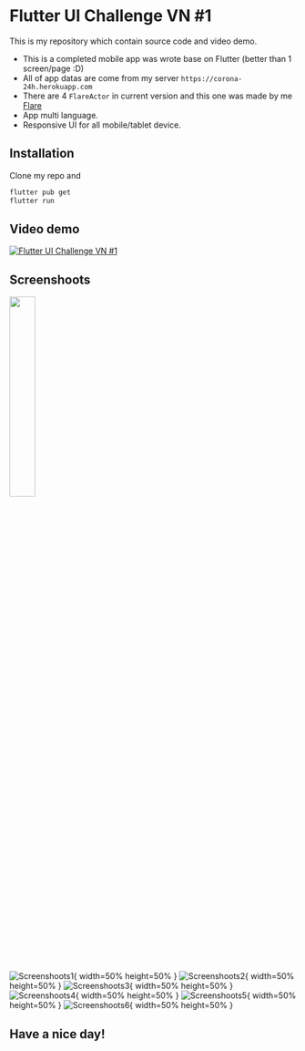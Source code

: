 # Flutter UI Challenge VN #1

This is my repository which contain source code and video demo.
- This is a completed mobile app was wrote base on Flutter (better than 1 screen/page :D)
- All of app datas are come from my server ```https://corona-24h.herokuapp.com```
- There are 4 ```FlareActor``` in current version and this one was made by me [Flare](https://rive.app/a/truongtranquanghuy/files/flare/virus)
- App multi language.
- Responsive UI for all mobile/tablet device.

## Installation
Clone my repo and
```bash
flutter pub get
flutter run 
```

## Video demo
[![Flutter UI Challenge VN #1](https://i.ytimg.com/vi/ln-r0TaFH_E/hqdefault.jpg)](https://www.youtube.com/watch?v=ln-r0TaFH_E "Click to Watch!")


## Screenshoots
<img src="https://github.com/159159951/Flutter_UI_Challenge_1/blob/master/git_res/Screenshot_20200816-145244.jpg?raw=true" width="30%">


![Screenshoots1](https://github.com/159159951/Flutter_UI_Challenge_1/blob/master/git_res/Screenshot_20200816-145244.jpg?raw=true){ width=50% height=50% }
![Screenshoots2](https://github.com/159159951/Flutter_UI_Challenge_1/blob/master/git_res/Screenshot_20200816-145306.jpg?raw=true){ width=50% height=50% }
![Screenshoots3](https://github.com/159159951/Flutter_UI_Challenge_1/blob/master/git_res/Screenshot_20200816-145316.jpg?raw=true){ width=50% height=50% }
![Screenshoots4](https://github.com/159159951/Flutter_UI_Challenge_1/blob/master/git_res/Screenshot_20200816-145322.jpg?raw=true){ width=50% height=50% }
![Screenshoots5](https://github.com/159159951/Flutter_UI_Challenge_1/blob/master/git_res/Screenshot_20200816-145327.jpg?raw=true){ width=50% height=50% }
![Screenshoots6](https://github.com/159159951/Flutter_UI_Challenge_1/blob/master/git_res/Screenshot_20200816-145333.jpg?raw=true){ width=50% height=50% }


## Have a nice day!